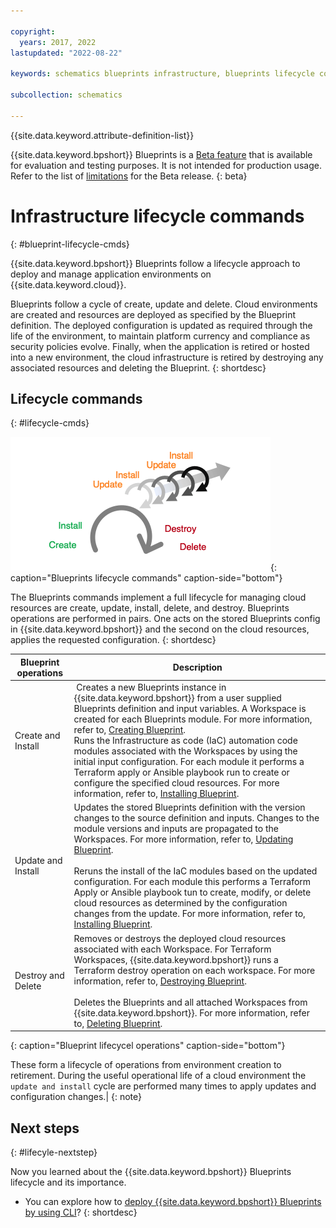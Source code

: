 ```yaml
---

copyright:
  years: 2017, 2022
lastupdated: "2022-08-22"

keywords: schematics blueprints infrastructure, blueprints lifecycle commands, lifecycle commands

subcollection: schematics

---
```


{{site.data.keyword.attribute-definition-list}}

{{site.data.keyword.bpshort}} Blueprints is a [Beta feature](/docs/schematics?topic=schematics-bp-beta-limitations) that is available for evaluation and testing purposes. It is not intended for production usage. Refer to the list of [limitations](/docs/schematics?topic=schematics-bp-beta-limitations) for the Beta release.
{: beta}

# Infrastructure lifecycle commands
{: #blueprint-lifecycle-cmds}

{{site.data.keyword.bpshort}} Blueprints follow a lifecycle approach to deploy and manage application environments on {{site.data.keyword.cloud}}. 

Blueprints follow a cycle of create, update and delete. Cloud environments are created and resources are deployed as specified by the Blueprint definition. The deployed configuration is updated as required through the life of the environment, to maintain platform currency and compliance as security policies evolve. Finally, when the application is retired or hosted into a new environment, the cloud infrastructure is retired by destroying any associated resources and deleting the Blueprint.
{: shortdesc}

## Lifecycle commands
{: #lifecycle-cmds}

![Blueprints lifecycle commands](images/sc-blueprint-lifecycle-cmd.png){: caption="Blueprints lifecycle commands" caption-side="bottom"}

The Blueprints commands implement a full lifecycle for managing cloud resources are create, update, install, delete, and destroy. Blueprints operations are performed in pairs. One acts on the stored Blueprints config in {{site.data.keyword.bpshort}} and the second on the cloud resources, applies the requested configuration.
{: shortdesc} 

| Blueprint operations | Description |
| -- | -- |
| Create and </br> Install |  Creates a new Blueprints instance in {{site.data.keyword.bpshort}} from a user supplied Blueprints definition and input variables. A Workspace is created for each Blueprints module. For more information, refer to, [Creating Blueprint](/docs/schematics?topic=schematics-create-blueprint&interface=cli). </br> Runs the Infrastructure as code (IaC) automation code modules associated with the Workspaces by using the initial input configuration. For each module it performs a Terraform apply or Ansible playbook run to create or configure the specified cloud resources. For more information, refer to, [Installing Blueprint](/docs/schematics?topic=schematics-install-blueprint&interface=cli).|
| Update and </br> Install | Updates the stored Blueprints definition with the version changes to the source definition and inputs. Changes to the module versions and inputs are propagated to the Workspaces. For more information, refer to, [Updating Blueprint](/docs/schematics?topic=schematics-update-blueprint&interface=cli). </br> </br> Reruns the install of the IaC modules based on the updated configuration. For each module this performs a Terraform Apply or Ansible playbook tun to create, modify, or delete cloud resources as determined by the configuration changes from the update. For more information, refer to, [Installing Blueprint](/docs/schematics?topic=schematics-install-blueprint&interface=cli). |
| Destroy and </br> Delete | Removes or destroys the deployed cloud resources associated with each Workspace. For Terraform Workspaces, {{site.data.keyword.bpshort}} runs a Terraform destroy operation on each workspace. For more information, refer to, [Destroying Blueprint](/docs/schematics?topic=schematics-destroy-blueprint&interface=cli). </br> </br> Deletes the Blueprints and all attached Workspaces from {{site.data.keyword.bpshort}}. For more information, refer to, [Deleting Blueprint](/docs/schematics?topic=schematics-delete-blueprint&interface=cli).</br> |
{: caption="Blueprint lifecycel operations" caption-side="bottom"}

These form a lifecycle of operations from environment creation to retirement. During the useful operational life of a cloud environment the `update and install` cycle are performed many times to apply updates and configuration changes.|
{: note}



## Next steps
{: #lifecyle-nextstep}

Now you learned about the {{site.data.keyword.bpshort}} Blueprints lifecycle and its importance. 
- You can explore how to [deploy {{site.data.keyword.bpshort}} Blueprints by using CLI](/docs/schematics?topic=schematics-deploy-schematics-blueprint-cli)?
{: shortdesc} 
